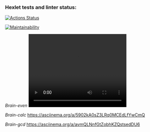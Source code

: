 ### Hexlet tests and linter status:
[![Actions Status](https://github.com/AnNikonov/php-project-45/actions/workflows/hexlet-check.yml/badge.svg)](https://github.com/AnNikonov/php-project-45/actions)

[![Maintainability](https://api.codeclimate.com/v1/badges/7b3c93b95b00184f0e88/maintainability)](https://codeclimate.com/github/AnNikonov/php-project-45/maintainability)

_Brain-even_
<video width="320" height="240" controls>
  <source src="casts/even.cast" type="video/cast">
  Your browser does not support the video tag.


_Brain-calc_
https://asciinema.org/a/5902kA0sZ3LRq0MCEdLfYwCmQ

_Brain-gcd_
https://asciinema.org/a/avmQLNnfGtZobhKZQstsedDU6